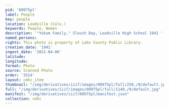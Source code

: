 ```yaml
---
pid: '00975pl'
label: People
key: people
location: Leadville (Colo.)
keywords: People, Women
description: '"Yokum Family," Slouch Day, Leadville High School 1941 '
named_persons: 
rights: This photo is property of Lake County Public Library.
creation_date: '1941'
ingest_date: '2021-04-06'
latitude: 
longitude: 
format: Photo
source: Scanned Photo
order: '3524'
layout: cmhc_item
thumbnail: "/img/derivatives/iiif/images/00975pl/full/250,/0/default.jpg"
full: "/img/derivatives/iiif/images/00975pl/full/1140,/0/default.jpg"
manifest: "/img/derivatives/iiif/00975pl/manifest.json"
collection: cmhc
---
```


